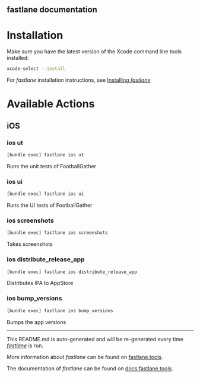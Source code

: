 fastlane documentation
----

# Installation

Make sure you have the latest version of the Xcode command line tools installed:

```sh
xcode-select --install
```

For _fastlane_ installation instructions, see [Installing _fastlane_](https://docs.fastlane.tools/#installing-fastlane)

# Available Actions

## iOS

### ios ut

```sh
[bundle exec] fastlane ios ut
```

Runs the unit tests of FootballGather

### ios ui

```sh
[bundle exec] fastlane ios ui
```

Runs the UI tests of FootballGather

### ios screenshots

```sh
[bundle exec] fastlane ios screenshots
```

Takes screenshots

### ios distribute_release_app

```sh
[bundle exec] fastlane ios distribute_release_app
```

Distributes IPA to AppStore

### ios bump_versions

```sh
[bundle exec] fastlane ios bump_versions
```

Bumps the app versions

----

This README.md is auto-generated and will be re-generated every time [_fastlane_](https://fastlane.tools) is run.

More information about _fastlane_ can be found on [fastlane.tools](https://fastlane.tools).

The documentation of _fastlane_ can be found on [docs.fastlane.tools](https://docs.fastlane.tools).
